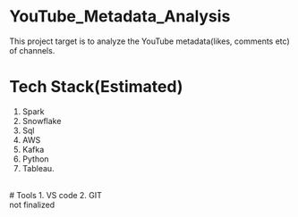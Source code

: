 # YouTube_Metadata_Analysis
This project target is to analyze the YouTube metadata(likes, comments etc) of channels. 
<br>
# Tech Stack(Estimated)
1. Spark
2. Snowflake
3. Sql
4. AWS
5. Kafka
6. Python
7. Tableau.
<br>
# Tools
1. VS code
2. GIT
<br>
not finalized
